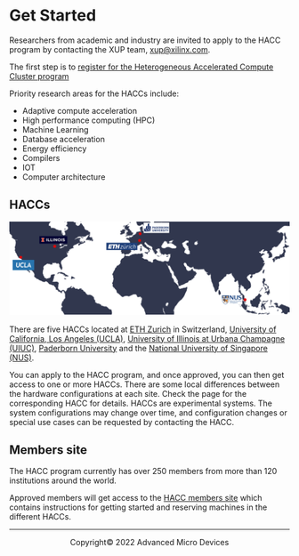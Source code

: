 # Get Started

Researchers from academic and industry are invited to apply to the HACC program by contacting the XUP team, [xup@xilinx.com](mailto:xup@xilinx.com).

The first step is to [register for the Heterogeneous Accelerated Compute Cluster program](https://www.xilinx.com/member/xup_research_clusters.html)

Priority research areas for the HACCs include:

* Adaptive compute acceleration 
* High performance computing (HPC)
* Machine Learning
* Database acceleration
* Energy efficiency
* Compilers
* IOT
* Computer architecture

## HACCs

<img src="images/hacc_sites_world_map.png" alt="" class="responsive">

There are five HACCs located at [ETH Zurich](ethz.md) in Switzerland, [University of California, Los Angeles (UCLA)](ucla.md), [University of Illinois at Urbana Champagne (UIUC)](uiuc.md), [Paderborn University](paderborn.md) and the [National University of Singapore (NUS)](nus.md). 

You can apply to the HACC program, and once approved, you can then get access to one or more HACCs. There are some local differences between the hardware configurations at each site. Check the page for the corresponding HACC for details. HACCs are experimental systems.  The system configurations may change over time, and configuration changes or special use cases can be requested by contacting the HACC. 

## Members site

The HACC program currently has over 250 members from more than 120 institutions around the world.

Approved members will get access to the [HACC members site](https://www.xilinx.com/member/xup_research_clusters.html) which contains instructions for getting started and reserving machines in the different HACCs.


---------------------------------------
<p align="center">Copyright&copy; 2022 Advanced Micro Devices</p>
